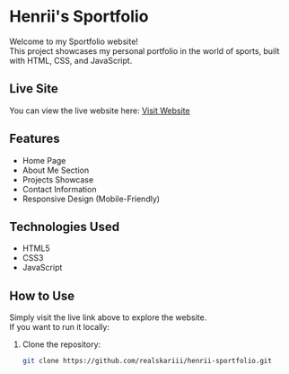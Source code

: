 # Henrii's Sportfolio

Welcome to my Sportfolio website!  
This project showcases my personal portfolio in the world of sports, built with HTML, CSS, and JavaScript.

## Live Site
You can view the live website here: [Visit Website](https://realskariii.github.io/henrii-sportfolio/)

## Features
- Home Page
- About Me Section
- Projects Showcase
- Contact Information
- Responsive Design (Mobile-Friendly)

## Technologies Used
- HTML5
- CSS3
- JavaScript

## How to Use
Simply visit the live link above to explore the website.  
If you want to run it locally:
1. Clone the repository:
   ```bash
   git clone https://github.com/realskariii/henrii-sportfolio.git

